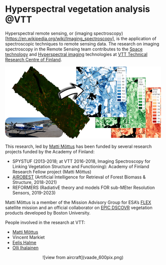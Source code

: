 # Hyperspectral vegetation analysis @VTT

Hyperspectral remote sensing, or 
(imaging spectroscopy)[https://en.wikipedia.org/wiki/Imaging_spectroscopy],
is the application of spectroscopic techniques to remote sensing data. The research on imaging spectroscopy in the Remote Sensing team contributes to the
[Space technology](https://www.vttresearch.com/en/ourservices/space-technology) 
and [Hyperspectral imaging](https://www.vttresearch.com/en/ourservices/hyperspectral-technologies) 
technologies at 
[VTT Technical Research Centre of Finland](https://www.vtt.fi).

![hyperspectral acquisition and processing](composite_1_scaled.png)

This research, led by [Matti Mõttus](https://cris.vtt.fi/en/persons/matti-mottus)
has been funded by several research projects funded by the Academy of Finland:
* SPYSTUF (2013-2018; at VTT 2016-2018, Imaging Spectroscopy for Linking Vegetation Structure and Functioning): Academy of Finland Research Fellow project (Matti Mõttus)
* [AIROBEST](https://sensillence.github.io/AIROBEST/) (Artificial Intelligence for Retrieval of Forest Biomass & Structure, 2018-2021)
* REFORMERS (RadiativE theory and models FOR sub-MEter Resolution Sensors, 2019-2023)

Matti Mõttus is a member of the Mission Advisory Group for ESA’s [FLEX](https://esa.int/flex) satellite mission and an official collaborator on 
[EPIC DSCOVR](https://epic.gsfc.nasa.gov/) vegetation products developed by Boston University.

People involved in the research at VTT:
* [Matti Mõttus](https://cris.vtt.fi/en/persons/matti-mottus)
* Vincent Markiet
* [Eelis Halme](https://cris.vtt.fi/en/persons/eelis-halme)
* [Olli Ihalainen](https://cris.vtt.fi/en/persons/olli-ihalainen)

<center>
![view from aircraft](vaade_600pix.png)
</center>


